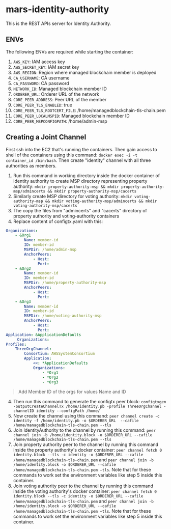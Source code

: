 # mars-identity-authority

This is the REST APIs server for Identity Authority.

## ENVs

The following ENVs are required while starting the container:

1. `AWS_KEY`: IAM access key
2. `AWS_SECRET_KEY`: IAM secret key
3. `AWS_REGION`: Region where managed blockchain member is deployed
4. `CA_USERNAME`: CA username
5. `CA_PASSWORD`: CA password
6. `NETWORK_ID`: Managed blockchain member ID
7. `ORDERER_URL`: Orderer URL of the network
8. `CORE_PEER_ADDRESS`: Peer URL of the member
9. `CORE_PEER_TLS_ENABLED`: true
10. `CORE_PEER_TLS_ROOTCERT_FILE`: /home/managedblockchain-tls-chain.pem
11. `CORE_PEER_LOCALMSPID`: Managed blockchain member ID
12. `CORE_PEER_MSPCONFIGPATH`: /home/admin-msp

## Creating a Joint Channel

First ssh into the EC2 that's running the containers. Then gain access to shell of the containers using this command: `docker exec -i -t container_id /bin/bash`. Then create "identity" channel with all three authorities as members.

1. Run this command in working directory inside the docker container of identity authority to create MSP directory representing property authority: `mkdir property-authority-msp && mkdir property-authority-msp/admincerts && mkdir property-authority-msp/cacerts` 
2. Similarly create MSP directory for voting authority: `mkdir voting-authority-msp && mkdir voting-authority-msp/admincerts && mkdir voting-authority-msp/cacerts`
3. The copy the files from "admincerts" and "cacerts" directory of property authority and voting-authority containers
4. Replace content of configtx.yaml with this:

```yaml
Organizations:
    - &Org1
        Name: member-id
        ID: member-id
        MSPDir: /home/admin-msp
        AnchorPeers:
            - Host:
              Port:
    - &Org2
        Name: member-id
        ID: member-id
        MSPDir: /home/property-authority-msp
        AnchorPeers:
            - Host:
              Port:
    - &Org3
        Name: member-id
        ID: member-id
        MSPDir: /home/voting-authority-msp
        AnchorPeers:
            - Host:
              Port:
Application: &ApplicationDefaults
     Organizations:
Profiles:
    ThreeOrgChannel:
        Consortium: AWSSystemConsortium
        Application:
            <<: *ApplicationDefaults
            Organizations:
                - *Org1
                - *Org2
                - *Org3
```

> Add Member ID of the orgs for values Name and ID

4. Then run this command to generate the configtx peer block: `configtxgen -outputCreateChannelTx /home/identity.pb -profile ThreeOrgChannel -channelID identity --configPath /home/`
5. Now create the channel using this command: `peer channel create -c identity -f /home/identity.pb -o $ORDERER_URL  --cafile /home/managedblockchain-tls-chain.pem --tls`
6. Join IdentityAuthority to the channel by running this command: `peer channel join -b /home/identity.block -o $ORDERER_URL --cafile /home/managedblockchain-tls-chain.pem --tls`
7. Join property authority peer to the channel by running this command inside the property authority's docker container: `peer channel fetch 0 identity.block --tls -c identity -o $ORDERER_URL --cafile /home/managedblockchain-tls-chain.pem` and `peer channel join -b /home/identity.block -o $ORDERER_URL --cafile /home/managedblockchain-tls-chain.pem —tls`. Note that for these commands to work set the environment variables like step 5 inside this container.
8. Join voting authority peer to the channel by running this command inside the voting authority's docker container: `peer channel fetch 0 identity.block --tls -c identity -o $ORDERER_URL --cafile /home/managedblockchain-tls-chain.pem` and `peer channel join -b /home/identity.block -o $ORDERER_URL --cafile /home/managedblockchain-tls-chain.pem —tls`. Note that for these commands to work set the environment variables like step 5 inside this container.